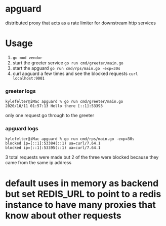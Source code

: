 # apguard
distributed proxy that acts as a rate limiter for downstream http services

# Usage
1. `go mod vendor`
2. start the greeter service `go run cmd/greeter/main.go`
3. start the apguard `go run cmd/rps/main.go -exp=30s`
4. curl apguard a few times and see the blocked requests `curl localhost:9001`

### greeter logs
```
kylefelter@iMac apguard % go run cmd/greeter/main.go
2020/10/11 01:57:13 Hello there [::1]:53393
```
only one request go through to the greeter


### apguard logs
```
kylefelter@iMac apguard % go run cmd/rps/main.go -exp=30s
blocked ip=[::1]:53384(::1) ua=curl/7.64.1
blocked ip=[::1]:53395(::1) ua=curl/7.64.1
```
3 total requests were made but 2 of the three were blocked because they came from the same ip address

# default uses in memory as backend but set REDIS_URL to point to a redis instance to have many proxies that know about other requests

